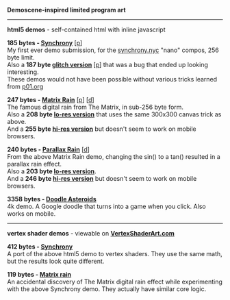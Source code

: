 **Demoscene-inspired limited program art**

---
**html5 demos** - self-contained html with inline javascript

**185 bytes - [Synchrony](https://shu1.github.io/demo/185b-synchrony.html)** [[p](http://www.pouet.net/prod.php?which=68917 "pouet.net")]  
My first ever demo submission, for the [synchrony.nyc](http://synchrony.nyc) "nano" compos, 256 byte limit.  
Also a **187 byte [glitch version](https://shu1.github.io/demo/187b-synchrony.html)** [[p](http://www.pouet.net/prod.php?which=68921 "pouet.net")] that was a bug that ended up looking interesting.  
These demos would not have been possible without various tricks learned from [p01.org](http://www.p01.org/minicraft/)

**247 bytes - [Matrix Rain](https://shu1.github.io/demo/247b-matrix.html)** [[p](http://www.pouet.net/prod.php?which=68918 "pouet.net")] [[d](https://www.dwitter.net/d/800 "dwitter.net")]  
The famous digital rain from The Matrix, in sub-256 byte form.  
Also a **208 byte [lo-res version](https://shu1.github.io/demo/208b-matrix.html)** that uses the same 300x300 canvas trick as above.  
And a **255 byte [hi-res version](https://shu1.github.io/demo/255b-matrix.html)** but doesn't seem to work on mobile browsers.

**240 bytes - [Parallax Rain](https://shu1.github.io/demo/parallax-rain.html)** [[d](https://www.dwitter.net/d/803 "dwitter.net")]  
From the above Matrix Rain demo, changing the sin() to a tan() resulted in a parallax rain effect.  
Also a **203 byte [lo-res version](https://shu1.github.io/demo/parallax-rain-lores.html)**.  
And a **246 byte [hi-res version](https://shu1.github.io/demo/parallax-rain-hires.html)** but doesn't seem to work on mobile browsers.

**3358 bytes - [Doodle Asteroids](https://shu1.github.io/demo/doodle-asteroids.html)**  
4k demo. A Google doodle that turns into a game when you click. Also works on mobile.

---
**vertex shader demos** - viewable on **[VertexShaderArt.com](https://www.vertexshaderart.com)**

**412 bytes - [Synchrony](https://www.vertexshaderart.com/art/SJYTAAwib5eJy8voP)**  
A port of the above html5 demo to vertex shaders. They use the same math, but the results look quite different.

**119 bytes - [Matrix rain](https://www.vertexshaderart.com/art/4MXkkkQvDcbZT2bmy)**  
An accidental discovery of The Matrix digital rain effect while experimenting with the above Synchrony demo. They actually have similar core logic.
